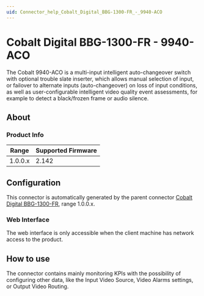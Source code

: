```yaml
---
uid: Connector_help_Cobalt_Digital_BBG-1300-FR_-_9940-ACO
---
```


# Cobalt Digital BBG-1300-FR - 9940-ACO

The Cobalt 9940-ACO is a multi-input intelligent auto-changeover switch with optional trouble slate inserter, which allows manual selection of input, or failover to alternate inputs (auto-changeover) on loss of input conditions, as well as user-configurable intelligent video quality event assessments, for example to detect a black/frozen frame or audio silence.

## About

### Product Info

| Range   | Supported Firmware |
|---------|--------------------|
| 1.0.0.x | 2.142              |

## Configuration

This connector is automatically generated by the parent connector [Cobalt Digital BBG-1300-FR](xref:Connector_help_Cobalt_Digital_BBG-1300-FR), range 1.0.0.x.

### Web Interface

The web interface is only accessible when the client machine has network access to the product.

## How to use

The connector contains mainly monitoring KPIs with the possibility of configuring other data, like the Input Video Source, Video Alarms settings, or Output Video Routing.
